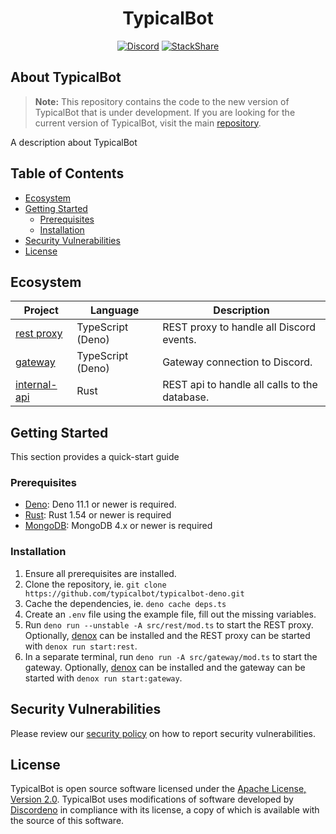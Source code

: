 <p align="center">
    <h1 align="center">TypicalBot</h1>
</p>
<p align="center">
    <a target="_blank" href="https://discord.gg/typicalbot"><img src="https://discordapp.com/api/guilds/163038706117115906/embed.png?style=shield" alt="Discord"></a>
    <a target="_blank" href="https://stackshare.io/typicalbot-llc/typicalbot"><img src="https://img.shields.io/badge/tech-stack-0690fa.svg?style=flat" alt="StackShare"></a>
</p>

## About TypicalBot

> **Note:** This repository contains the code to the new version of TypicalBot
> that is under development. If you are looking for the current version of
> TypicalBot, visit the main
> [repository](https://github.com/typicalbot/typicalbot).

A description about TypicalBot

## Table of Contents

- [Ecosystem](#ecosystem)
- [Getting Started](#getting-started)
  - [Prerequisites](#prerequisites)
  - [Installation](#installation)
- [Security Vulnerabilities](#security-vulnerabilities)
- [License](#license)

## Ecosystem

| Project                                                                        | Language          | Description                                   |
| ------------------------------------------------------------------------------ | ----------------- | --------------------------------------------- |
| [rest proxy](https://github.com/typicalbot/typicalbot-deno/tree/main/src/rest) | TypeScript (Deno) | REST proxy to handle all Discord events.      |
| [gateway](https://github.com/typicalbot/typicalbot-deno/tree/main/src/gateway) | TypeScript (Deno) | Gateway connection to Discord.                |
| [internal-api](https://github.com/typicalbot/typicalbot-internal-api)          | Rust              | REST api to handle all calls to the database. |

## Getting Started

This section provides a quick-start guide

### Prerequisites

- [Deno](https://deno.land/): Deno 11.1 or newer is required.
- [Rust](https://www.rust-lang.org/): Rust 1.54 or newer is required
- [MongoDB](https://www.mongodb.com/): MongoDB 4.x or newer is required

### Installation

1. Ensure all prerequisites are installed.
2. Clone the repository, ie.
   `git clone https://github.com/typicalbot/typicalbot-deno.git`
3. Cache the dependencies, ie. `deno cache deps.ts`
4. Create an `.env` file using the example file, fill out the missing variables.
5. Run `deno run --unstable -A src/rest/mod.ts` to start the REST proxy.
   Optionally, [denox](https://github.com/bentoumitech/denox#installupgrade) can
   be installed and the REST proxy can be started with `denox run start:rest`.
6. In a separate terminal, run `deno run -A src/gateway/mod.ts` to start the
   gateway. Optionally,
   [denox](https://github.com/bentoumitech/denox#installupgrade) can be
   installed and the gateway can be started with `denox run start:gateway`.

## Security Vulnerabilities

Please review our
[security policy](https://github.com/typicalbot/typicalbot-deno/security/policy)
on how to report security vulnerabilities.

## License

TypicalBot is open source software licensed under the
[Apache License, Version 2.0](LICENSE). TypicalBot uses modifications of
software developed by [Discordeno](https://github.com/discordeno) in compliance
with its license, a copy of which is available with the source of this software.
